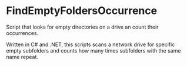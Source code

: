 # FindEmptyFoldersOccurrence
Script that looks for empty directories on a drive an count their occurrences.

Written in C# and .NET, this scripts scans a network drive for specific empty subfolders and counts how many times subfolders with the same name repeat.
